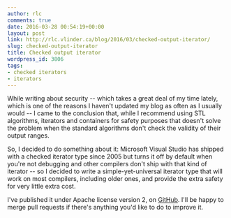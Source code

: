 ```yaml
---
author: rlc
comments: true
date: 2016-03-28 00:54:19+00:00
layout: post
link: http://rlc.vlinder.ca/blog/2016/03/checked-output-iterator/
slug: checked-output-iterator
title: Checked output iterator
wordpress_id: 3806
tags:
- checked iterators
- iterators
---
```


While writing about security -- which takes a great deal of my time lately, which is one of the reasons I haven't updated my blog as often as I usually would -- I came to the conclusion that, while I recommend using STL algorithms, iterators and containers for safety purposes that doesn't solve the problem when the standard algorithms don't check the validity of their output ranges.
<!--more-->
So, I decided to do something about it: Microsoft Visual Studio has shipped with a checked iterator type since 2005 but turns it off by default when you're not debugging and other compilers don't ship with that kind of iterator -- so I decided to write a simple-yet-universal iterator type that will work on most compilers, including older ones, and provide the extra safety for very little extra cost.

I've published it under Apache license version 2, on [GitHub](https://github.com/blytkerchan/checkediterator). I'll be happy to merge pull requests if there's anything you'd like to do to improve it.
